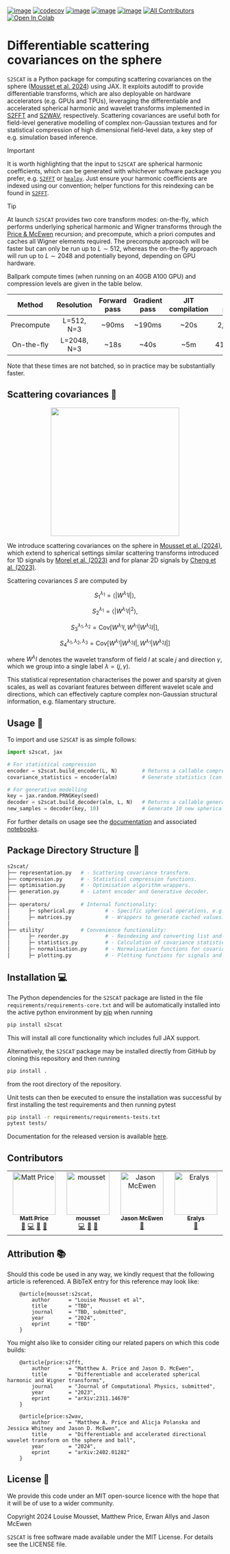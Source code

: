 [![image](https://github.com/astro-informatics/s2scat/actions/workflows/tests.yml/badge.svg?branch=main)](https://github.com/astro-informatics/s2scat/actions/workflows/tests.yml)
[![codecov](https://codecov.io/gh/astro-informatics/s2scat/graph/badge.svg?token=LTSRXQVHIA)](https://codecov.io/gh/astro-informatics/s2scat)
[![image](https://img.shields.io/badge/License-MIT-yellow.svg)](https://opensource.org/licenses/MIT)
[![image](https://badge.fury.io/py/s2scat.svg)](https://badge.fury.io/py/s2scat)
[![image](http://img.shields.io/badge/arXiv-xxxx.xxxxx-orange.svg?style=flat)](https://arxiv.org/abs/xxxx.xxxxx)
[![All Contributors](https://img.shields.io/github/all-contributors/astro-informatics/s2fft?color=ee8449&style=flat-square)](#contributors)
[![Open In Colab](https://colab.research.google.com/assets/colab-badge.svg)](https://colab.research.google.com/github/astro-informatics/s2scat/blob/main/notebooks/synthesis.ipynb)

# Differentiable scattering covariances on the sphere

`S2SCAT` is a Python package for computing scattering covariances on the sphere ([Mousset et al. 2024](https://arxiv.org/abs/xxxx.xxxxx)) using JAX.  It exploits autodiff to provide differentiable transforms, which are also deployable on hardware accelerators (e.g. GPUs and TPUs), leveraging the differentiable and accelerated spherical harmonic and wavelet transforms implemented in [S2FFT](https://github.com/astro-informatics/s2fft) and [S2WAV](https://github.com/astro-informatics/s2wav), respectively. Scattering covariances are useful both for field-level generative modelling of complex non-Gaussian textures and for statistical compression of high dimensional field-level data, a key step of e.g. simulation based inference.

> [!IMPORTANT]
> It is worth highlighting that the input to `S2SCAT` are spherical harmonic coefficients, which can be generated with whichever software package you prefer, e.g. [`S2FFT`](https://github.com/astro-informatics/s2fft) or [`healpy`](https://healpy.readthedocs.io/en/latest/). Just ensure your harmonic coefficients are indexed using our convention; helper functions for this reindexing can be found in [`S2FFT`](https://github.com/astro-informatics/s2fft).

> [!TIP]
> At launch `S2SCAT` provides two core transform modes: on-the-fly, which performs underlying spherical harmonic and Wigner transforms through the [Price & McEwen](https://arxiv.org/abs/2311.14670) recursion; and precompute, which a priori computes and caches all Wigner elements required. The precompute approach will be faster but can only be run up to $L \sim 512$, whereas the on-the-fly approach will run up to $L \sim 2048$ and potentially beyond, depending on GPU hardware.

Ballpark compute times (when running on an 40GB A100 GPU) and compression levels are given in the table below. 

| Method | Resolution | Forward pass | Gradient pass | JIT compilation | Input params | Anisotropic  (compression) | Isotropic  (compression) |
|:----------------------------:|:--------------:|:------------:|:-------------:|:---------------:|:------------:|:--------------------------:|:------------------------:|
|           Precompute          |   L=512, N=3   |     ~90ms    |     ~190ms    |       ~20s      |   2,618,880  |     ~ 63,000  (97.594%)    |      ~504  (99.981%)     |
|          On-the-fly          |   L=2048, N=3  |     ~18s     |      ~40s     |       ~5m       |  41,932,800  |    ~ 123,750  (99.705%)    |     ~ 990  (99.998%)     |

Note that these times are not batched, so in practice may be substantially faster.

## Scattering covariances :dna:

<p align="center">
  <img width="300" height="300" src="./docs/assets/synthesis.gif">
</p>

We introduce scattering covariances on the sphere in [Mousset et al. (2024)](https://arxiv.org/abs/xxxx.xxxxx), which extend to spherical settings similar scattering transforms introduced for 1D signals by [Morel et al. (2023)](https://arxiv.org/abs/2204.10177) and for planar 2D signals by [Cheng et al. (2023)](https://arxiv.org/abs/2306.17210). 

Scattering covariances $S$ are computed by

$$S_1^{\lambda_1} = \langle |W^{\lambda_1} I| \rangle,$$

$$S_2^{\lambda_1} = \langle|W^{\lambda_1} I|^2 \rangle,$$

$$S_3^{\lambda_1, \lambda_2} = \text{Cov} \left[  W^{\lambda_1}I, W^{\lambda_1}|W^{\lambda_2} I| \right],$$

$$S_4^{\lambda_1, \lambda_2, \lambda_3} = \text{Cov} \left[W^{\lambda_1}|W^{\lambda_3}I|, W^{\lambda_1}|W^{\lambda_2}I|\right]$$

where $W^{\lambda} I$ denotes the wavelet transform of field $I$ at scale $j$ and direction $\gamma$, which we group into a single label $\lambda=(j,\gamma)$. 

This statistical representation characterises the power and sparsity at given scales, as well as covariant features between different wavelet scale and directions, which can effectively capture complex non-Gaussian structural information, e.g. filamentary structure.

## Usage :rocket:

To import and use `S2SCAT` is as simple follows:

``` python
import s2scat, jax

# For statistical compression
encoder = s2scat.build_encoder(L, N)        # Returns a callable compression model.
covariance_statistics = encoder(alm)        # Generate statistics (can be batched).

# For generative modelling
key = jax.random.PRNGKey(seed)
decoder = s2scat.build_decoder(alm, L, N)   # Returns a callable generative model.
new_samples = decoder(key, 10)              # Generate 10 new spherical textures. 
```

For further details on usage see the [documentation](https://astro-informatics.github.io/s2scat/) and associated [notebooks](https://astro-informatics.github.io/s2scat/notebooks/).

## Package Directory Structure :art:

``` bash
s2scat/  
├── representation.py   # - Scattering covariance transform.
├── compression.py      # - Statistical compression functions.
├── optimisation.py     # - Optimisation algorithm wrappers. 
├── generation.py       # - Latent encoder and Generative decoder.
│    
├── operators/          # Internal functionality:
│      ├─ spherical.py          # - Specific spherical operations, e.g. batched SHTs.
│      ├─ matrices.py           # - Wrappers to generate cached values. 
│
├── utility/            # Convenience functionality:
│      ├─ reorder.py            # - Reindexing and converting list and arrays.
│      ├─ statistics.py         # - Calculation of covariance statistics. 
│      ├─ normalisation.py      # - Normalisation functions for covariance statistics. 
│      ├─ plotting.py           # - Plotting functions for signals and statistics.
```

## Installation :computer:

The Python dependencies for the `S2SCAT` package are listed in the file
`requirements/requirements-core.txt` and will be automatically installed
into the active python environment by [pip](https://pypi.org) when running

``` bash
pip install s2scat
```
This will install all core functionality which includes full JAX support.

Alternatively, the `S2SCAT` package may be installed directly from GitHub by cloning this 
repository and then running 

``` bash
pip install .        
```

from the root directory of the repository. 

Unit tests can then be executed to ensure the installation was successful by first installing the test requirements and then running pytest

``` bash
pip install -r requirements/requirements-tests.txt
pytest tests/  
```

Documentation for the released version is available [here](https://astro-informatics.github.io/s2scat/).

## Contributors

<!-- ALL-CONTRIBUTORS-LIST:START - Do not remove or modify this section -->
<!-- prettier-ignore-start -->
<!-- markdownlint-disable -->
<table>
  <tbody>
    <tr>
      <td align="center" valign="top" width="14.28%"><a href="https://cosmomatt.github.io"><img src="https://avatars.githubusercontent.com/u/32554533?v=4?s=100" width="100px;" alt="Matt Price"/><br /><sub><b>Matt Price</b></sub></a><br /><a href="#ideas-CosmoMatt" title="Ideas, Planning, & Feedback">🤔</a> <a href="#code-CosmoMatt" title="Code">💻</a> <a href="#design-CosmoMatt" title="Design">🎨</a> <a href="#doc-CosmoMatt" title="Documentation">📖</a></td>
      <td align="center" valign="top" width="14.28%"><a href="https://github.com/mousset"><img src="https://avatars.githubusercontent.com/u/37935237?v=4?s=100" width="100px;" alt="mousset"/><br /><sub><b>mousset</b></sub></a><br /><a href="#code-mousset" title="Code">💻</a> <a href="#design-mousset" title="Design">🎨</a> <a href="#ideas-mousset" title="Ideas, Planning, & Feedback">🤔</a></td>
      <td align="center" valign="top" width="14.28%"><a href="http://www.jasonmcewen.org"><img src="https://avatars.githubusercontent.com/u/3181701?v=4?s=100" width="100px;" alt="Jason McEwen "/><br /><sub><b>Jason McEwen </b></sub></a><br /><a href="#ideas-jasonmcewen" title="Ideas, Planning, & Feedback">🤔</a></td>
      <td align="center" valign="top" width="14.28%"><a href="https://github.com/Eralys"><img src="https://avatars.githubusercontent.com/u/47173968?v=4?s=100" width="100px;" alt="Eralys"/><br /><sub><b>Eralys</b></sub></a><br /><a href="#ideas-Eralys" title="Ideas, Planning, & Feedback">🤔</a></td>
    </tr>
  </tbody>
</table>

<!-- markdownlint-restore -->
<!-- prettier-ignore-end -->

<!-- ALL-CONTRIBUTORS-LIST:END -->


## Attribution :books: 

Should this code be used in any way, we kindly request that the following article is
referenced. A BibTeX entry for this reference may look like:

```
    @article{mousset:s2scat, 
        author      = "Louise Mousset et al",
        title       = "TBD",
        journal     = "TBD, submitted",
        year        = "2024",
        eprint      = "TBD"        
    }
```

You might also like to consider citing our related papers on which this
code builds:

```
    @article{price:s2fft, 
        author      = "Matthew A. Price and Jason D. McEwen",
        title       = "Differentiable and accelerated spherical harmonic and Wigner transforms",
        journal     = "Journal of Computational Physics, submitted",
        year        = "2023",
        eprint      = "arXiv:2311.14670"        
    }
```
```
    @article{price:s2wav, 
        author      = "Matthew A. Price and Alicja Polanska and Jessica Whitney and Jason D. McEwen",
        title       = "Differentiable and accelerated directional wavelet transform on the sphere and ball",
        year        = "2024",
        eprint      = "arXiv:2402.01282"
    }
```

## License :memo:

We provide this code under an MIT open-source licence with the hope that
it will be of use to a wider community.

Copyright 2024 Louise Mousset, Matthew Price, Erwan Allys and Jason McEwen

`S2SCAT` is free software made available under the MIT License. For
details see the LICENSE file.
